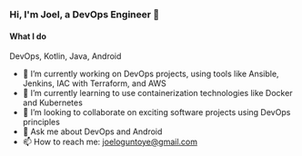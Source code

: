 ### Hi, I'm Joel, a DevOps Engineer 👋

<!--
**jtoguntoye/jtoguntoye** is a ✨ _special_ ✨ repository because its `README.md` (this file) appears on your GitHub profile. -->
#### What I do
DevOps, Kotlin, Java, Android

- 🔭 I’m currently working on DevOps projects, using tools like Ansible, Jenkins, IAC with Terraform, and AWS    
- 🌱 I’m currently learning to use containerization technologies like Docker and Kubernetes   
- 👯 I’m looking to collaborate on exciting software projects using DevOps principles 
- 💬 Ask me about DevOps and Android
- 📫 How to reach me: joeloguntoye@gmail.com


